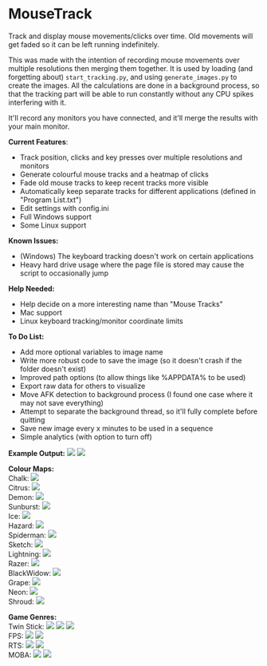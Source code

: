 # MouseTrack

Track and display mouse movements/clicks over time. Old movements will get faded so it can be left running indefinitely.

This was made with the intention of recording mouse movements over multiple resolutions then merging them together. It is used by loading (and forgetting about) `start_tracking.py`, and using `generate_images.py` to create the images. All the calculations are done in a background process, so that the tracking part will be able to run constantly without any CPU spikes interfering with it.

It'll record any monitors you have connected, and it'll merge the results with your main monitor.

<b>Current Features</b>:
 - Track position, clicks and key presses over multiple resolutions and monitors
 - Generate colourful mouse tracks and a heatmap of clicks
 - Fade old mouse tracks to keep recent tracks more visible
 - Automatically keep separate tracks for different applications (defined in "Program List.txt")
 - Edit settings with config.ini
 - Full Windows support
 - Some Linux support
 
<b>Known Issues:</b>
 - (Windows) The keyboard tracking doesn't work on certain applications
 - Heavy hard drive usage where the page file is stored may cause the script to occasionally jump
 
 <b>Help Needed:</b>
 - Help decide on a more interesting name than "Mouse Tracks"
 - Mac support
 - Linux keyboard tracking/monitor coordinate limits
 
 <b>To Do List:</b>
 - Add more optional variables to image name
 - Write more robust code to save the image (so it doesn't crash if the folder doesn't exist)
 - Improved path options (to allow things like %APPDATA% to be used)
 - Export raw data for others to visualize
 - Move AFK detection to background process (I found one case where it may not save everything)
 - Attempt to separate the background thread, so it'll fully complete before quitting
 - Save new image every x minutes to be used in a sequence
 - Simple analytics (with option to turn off)
 
<b>Example Output:</b>
<img src="http://i.imgur.com/UJgf0up.jpg">
<img src="http://i.imgur.com/HL023Cr.jpg">

<b>Colour Maps:</b>
<br/>Chalk:
<img src="http://i.imgur.com/ReRbDnF.jpg">
<br/>Citrus:
<img src="http://i.imgur.com/wRRsFhn.jpg">
<br/>Demon:
<img src="http://i.imgur.com/IDLRgGn.jpg">
<br/>Sunburst:
<img src="http://i.imgur.com/HtVF8In.jpg">
<br/>Ice:
<img src="http://i.imgur.com/KniZy9q.jpg">
<br/>Hazard:
<img src="http://i.imgur.com/zy9v3in.jpg">
<br/>Spiderman:
<img src="http://i.imgur.com/CwGlzfa.jpg">
<br/>Sketch:
<img src="http://i.imgur.com/z1s0iTg.jpg">
<br/>Lightning:
<img src="http://i.imgur.com/yB5udPO.jpg">
<br/>Razer:
<img src="http://i.imgur.com/Xfu0i8E.jpg">
<br/>BlackWidow:
<img src="http://i.imgur.com/1AqOHxC.jpg">
<br/>Grape:
<img src="http://i.imgur.com/fcOji6t.jpg">
<br/>Neon:
<img src="http://i.imgur.com/hd8oshz.jpg">
<br/>Shroud:
<img src="http://i.imgur.com/HmP4kSJ.jpg">

<b>Game Genres:</b>
<br/>Twin Stick:
<img src="http://i.imgur.com/mjxqbg0.png">
<img src="http://i.imgur.com/ZxBoz0i.jpg">
<img src="http://i.imgur.com/rikwsUa.jpg">
<br/>FPS:
<img src="http://i.imgur.com/Iocmy3N.jpg">
<img src="http://i.imgur.com/ii3mhBA.jpg">
<br/>RTS:
<img src="http://i.imgur.com/FSeAHYK.jpg">
<img src="http://i.imgur.com/Ct8A3tK.jpg">
<br/>MOBA:
<img src="http://i.imgur.com/X34ZrwQ.jpg">
<img src="http://i.imgur.com/Y5tttVN.jpg">
